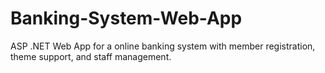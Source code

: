 # Banking-System-Web-App
ASP .NET Web App for a online banking system with member registration, theme support, and staff management.
